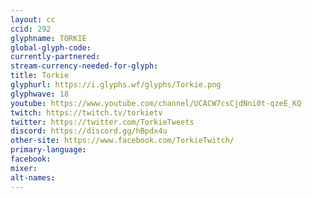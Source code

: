 ```yaml
---
layout: cc
ccid: 292
glyphname: TORKIE
global-glyph-code: 
currently-partnered: 
stream-currency-needed-for-glyph: 
title: Torkie
glyphurl: https://i.glyphs.wf/glyphs/Torkie.png
glyphwave: 18
youtube: https://www.youtube.com/channel/UCACW7csCjdNni0t-qzeE_KQ
twitch: https://twitch.tv/torkietv
twitter: https://twitter.com/TorkieTweets
discord: https://discord.gg/hBpdx4u
other-site: https://www.facebook.com/TorkieTwitch/
primary-language: 
facebook: 
mixer: 
alt-names: 
---
```


